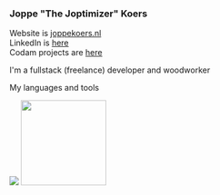 ### Joppe "The Joptimizer" Koers

Website is [joppekoers.nl](https://joppekoers.nl)\
LinkedIn is [here](https://www.linkedin.com/in/joppekoers)\
Codam projects are [here](https://github.com/42-jkoers)

I'm a fullstack (freelance) developer and woodworker

My languages and tools

<img src="https://skillicons.dev/icons?i=ts,nodejs,c,cs,cpp,docker,react,rust,go,bun,vscode,vim,svelte,bash,dotnet,python,linux,grafana,redis,nginx,postgres,express,tailwind,arduino,bash,cloudflare,jquery,css,discord,figma,aws,gcp,git,github,githubactions,html,js,kubernetes,sqlite,mysql,jest,gherkin,nestjs,ps,rollupjs,nextjs,md,regex,planetscale,p5js,latex,postman,raspberrypi,atom,sketchup,sentry,vite,cmake,vue,vercel" />

<img src="https://github-readme-stats.vercel.app/api?username=sirmorfield&theme=dark&count_private=true&show_icons=true&number_format=long&hide_title=true&hide_rank=true&disable_animations=true" height="150"/>
